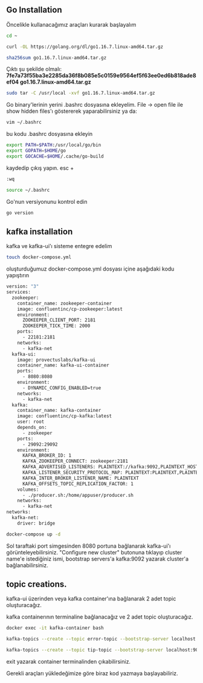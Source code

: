 ## Go Installation

Öncelikle kullanacağımız araçları kurarak başlayalım


```sh
cd ~
```
```sh
curl -OL https://golang.org/dl/go1.16.7.linux-amd64.tar.gz
```
```sh
sha256sum go1.16.7.linux-amd64.tar.gz
```
Çıktı şu şekilde olmalı: <b> 7fe7a73f55ba3e2285da36f8b085e5c0159e9564ef5f63ee0ed6b818ade8ef04  go1.16.7.linux-amd64.tar.gz </b>

```sh
sudo tar -C /usr/local -xvf go1.16.7.linux-amd64.tar.gz
```

Go binary'lerinin yerini .bashrc dosyasına ekleyelim. File -> open file ile show hidden files'ı göstererek yaparabilirsiniz ya da:

```sh
vim ~/.bashrc
```

bu kodu .bashrc dosyasına ekleyin
```sh
export PATH=$PATH:/usr/local/go/bin
export GOPATH=$HOME/go
export GOCACHE=$HOME/.cache/go-build
```

kaydedip çıkış yapın. esc + 
```sh
:wq
```

```sh
source ~/.bashrc
```

Go'nun versiyonunu kontrol edin

```sh
go version
```

  
## kafka installation

kafka ve kafka-ui'ı sisteme entegre edelim

```sh
touch docker-compose.yml
```

oluşturduğumuz docker-compose.yml dosyası içine aşağıdaki kodu yapıştırın

```sh
version: "3"
services:
  zookeeper:
    container_name: zookeeper-container
    image: confluentinc/cp-zookeeper:latest
    environment:
      ZOOKEEPER_CLIENT_PORT: 2181
      ZOOKEEPER_TICK_TIME: 2000
    ports:
      - 22181:2181
    networks:
      - kafka-net
  kafka-ui:
    image: provectuslabs/kafka-ui
    container_name: kafka-ui-container
    ports:
      - 8080:8080
    environment:
      - DYNAMIC_CONFIG_ENABLED=true
    networks:
      - kafka-net
  kafka:
    container_name: kafka-container
    image: confluentinc/cp-kafka:latest
    user: root
    depends_on:
      - zookeeper
    ports:
      - 29092:29092
    environment:
      KAFKA_BROKER_ID: 1
      KAFKA_ZOOKEEPER_CONNECT: zookeeper:2181
      KAFKA_ADVERTISED_LISTENERS: PLAINTEXT://kafka:9092,PLAINTEXT_HOST://localhost:29092
      KAFKA_LISTENER_SECURITY_PROTOCOL_MAP: PLAINTEXT:PLAINTEXT,PLAINTEXT_HOST:PLAINTEXT
      KAFKA_INTER_BROKER_LISTENER_NAME: PLAINTEXT
      KAFKA_OFFSETS_TOPIC_REPLICATION_FACTOR: 1
    volumes:
      - ./producer.sh:/home/appuser/producer.sh
    networks:
      - kafka-net
networks:
  kafka-net:
    driver: bridge
```

```sh
docker-compose up -d
```

Sol taraftaki port simgesinden 8080 portuna bağlanarak kafka-ui'ı görünteleyebilirsiniz. "Configure new cluster" butonuna tıklayıp cluster name'e istediğiniz ismi, bootstrap servers'a kafka:9092 yazarak cluster'a bağlanabilirsiniz.

## topic creations.

kafka-ui üzerinden veya kafka container'ına bağlanarak 2 adet topic oluşturacağız.

kafka containerının terminaline bağlanacağız ve 2 adet topic oluşturacağız.

```sh
docker exec -it kafka-container bash
```
```sh
kafka-topics --create --topic error-topic --bootstrap-server localhost:9092
```
```sh
kafka-topics --create --topic tip-topic --bootstrap-server localhost:9092
```
exit yazarak container terminalinden çıkabilirsiniz.

Gerekli araçları yükledeğimize göre biraz kod yazmaya başlayabiliriz.